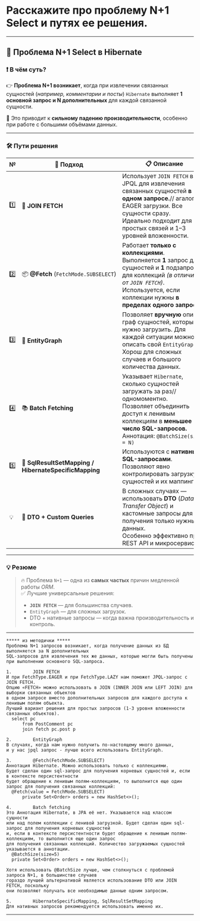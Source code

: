 # Расскажите про проблему N+1 Select и путях ее решения.

---
## 🐢 Проблема N+1 Select в Hibernate

### ❗️ В чём суть?
👉 **Проблема N+1 возникает**, когда при извлечении связанных сущностей (_например, комментарии и посты_) `Hibernate` выполняет **1 основной запрос и N дополнительных** для каждой связанной сущности.

🔎 Это приводит к **сильному падению производительности**, особенно при работе с большими объёмами данных.

---
### 🛠 Пути решения

|**№**|🔧 **Подход**|📋 **Описание**|
|---|---|---|
|1️⃣|🔗 **JOIN FETCH**|Использует `JOIN FETCH` в JPQL для извлечения связанных сущностей **в одном запросе.**// агалог EAGER загрузки. Все сущности сразу.  <br>Идеально подходит для простых связей и 1–3 уровней вложенности.|
|2️⃣|📦 **@Fetch** (`FetchMode.SUBSELECT`)|Работает **только с коллекциями**.  <br>Выполняется **1** запрос для сущностей и **1** подзапрос для коллекций _(в отличии от `JOIN FETCH`)_.  <br>Используется, если коллекции нужны **в пределах одного запроса.**|
|3️⃣|🧠 **EntityGraph**|Позволяет **вручную** описать граф сущностей, который нужно загрузить. Для каждой ситуации можно описать свой `EntityGraph`.  <br>Хорош для сложных случаев и большого количества данных.|
|4️⃣|📚 **Batch Fetching**|Указывает `Hibernate`, сколько сущностей загружать за раз// одномоментно.  <br>Позволяет объединить доступ к ленивым коллекциям в **меньшее число SQL-запросов.**  <br>Аннотация: `@BatchSize(size = N)`|
|5️⃣|📝 **SqlResultSetMapping / HibernateSpecificMapping**|Используются с **нативными SQL-запросами**.  <br>Позволяют явно контролировать загрузку сущностей и их маппинг.|
|💡|🧾 **DTO + Custom Queries**|В сложных случаях — использовать **DTO** (_Data Transfer Object_) и кастомные запросы для получения только нужных данных.  <br>Особенно эффективно при REST API и микросервисах.|

---
### 💡 Резюме
> 🔥 Проблема `N+1` — одна из **самых частых** причин медленной работы _ORM_.  
> ✅ Лучшие универсальные решения:
> 
> - **`JOIN FETCH`** — для большинства случаев.
> - `EntityGraph` — для сложных загрузок.
> - DTO + нативные запросы — когда важна производительность и контроль.

---

```
***** из методички *****
Проблема N+1 запросов возникает, когда получение данных из БД выполняется за N дополнительных 
SQL-запросов для извлечения тех же данных, которые могли быть получены при выполнении основного SQL-запроса.

1.        JOIN FETCH
И при FetchType.EAGER и при FetchType.LAZY нам поможет JPQL-запрос с JOIN FETCH. 
Опцию «FETCH» можно использовать в JOIN (INNER JOIN или LEFT JOIN) для выборки связанных объектов 
в одном запросе вместо дополнительных запросов для каждого доступа к ленивым полям объекта.
Лучший вариант решения для простых запросов (1-3 уровня вложенности связанных объектов).
  select pc
      from PostComment pc
      join fetch pc.post p
        
2.        EntityGraph
В случаях, когда нам нужно получить по-настоящему много данных, 
и у нас jpql запрос - лучше всего использовать EntityGraph.

3.        @Fetch(FetchMode.SUBSELECT)
Аннотация Hibernate. Можно использовать только с коллекциями. 
Будет сделан один sql-запрос для получения корневых сущностей и, если в контексте персистентности 
будет обращение к ленивым полям-коллекциям, то выполнится еще один запрос для получения связанных коллекций:
  @Fetch(value = FetchMode.SUBSELECT)
      private Set<Order> orders = new HashSet<>();
        
4.        Batch fetching
Это Аннотация Hibernate, в JPA её нет. Указывается над классом сущности 
или над полем коллекции с ленивой загрузкой. Будет сделан один sql-запрос для получения корневых сущностей 
и, если в контексте персистентности будет обращение к ленивым полям-коллекциям, то выполнится еще один запрос 
для получения связанных коллекций. Количество загружаемых сущностей указывается в аннотации.
  @BatchSize(size=5)
  private Set<Order> orders = new HashSet<>();

Хотя использовать @BatchSize лучше, чем столкнуться с проблемой запроса N+1, в большинстве случаев 
гораздо лучшей альтернативой является использование DTO или JOIN FETCH, поскольку 
они позволяют получать все необходимые данные одним запросом.

5.        HibernateSpecificMapping, SqlResultSetMapping
Для нативных запросов рекомендуется использовать именно их.

```

---
